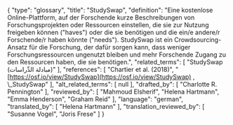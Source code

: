 {
    "type": "glossary",
    "title": "StudySwap",
    "definition": "Eine kostenlose Online-Plattform, auf der Forschende kurze Beschreibungen von Forschungsprojekten oder Ressourcen einstellen, die sie zur Nutzung freigeben können (\"haves\") oder die sie benötigen und die ein/e andere/r Forschende/r haben könnte (\"needs\"). StudySwap ist ein Crowdsourcing-Ansatz für die Forschung, der dafür sorgen kann, dass weniger Forschungsressourcen ungenutzt bleiben und mehr Forschende Zugang zu den Ressourcen haben, die sie benötigen.",
    "related_terms": [
        "StudySwap (مبادلة الدِّراسات)"
    ],
    "references": [
        "Chartier et al. (2018)",
        "[https://osf.io/view/StudySwap](https://osf.io/view/StudySwap) , \\_StudySwap"
    ],
    "alt_related_terms": [
        null
    ],
    "drafted_by": [
        "Charlotte R. Pennington"
    ],
    "reviewed_by": [
        "Mahmoud Elsherif",
        "Helena Hartmann",
        "Emma Henderson",
        "Graham Reid"
    ],
    "language": "german",
    "translated_by": [
        "Helena Hartmann"
    ],
    "translation_reviewed_by": [
        "Susanne Vogel",
        "Joris Frese"
    ]
}